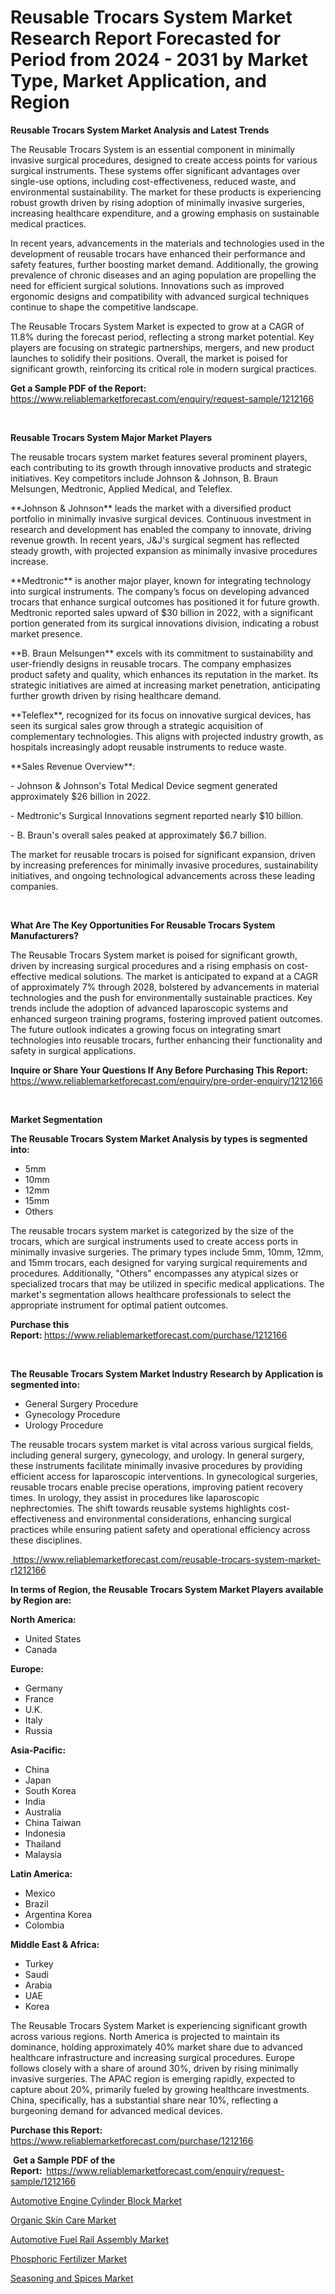 <p><h1>Reusable Trocars System Market Research Report Forecasted for Period from 2024 -  2031 by Market Type, Market Application, and Region</h1></p><p><strong>Reusable Trocars System Market Analysis and Latest Trends</strong></p>
<p><p>The Reusable Trocars System is an essential component in minimally invasive surgical procedures, designed to create access points for various surgical instruments. These systems offer significant advantages over single-use options, including cost-effectiveness, reduced waste, and environmental sustainability. The market for these products is experiencing robust growth driven by rising adoption of minimally invasive surgeries, increasing healthcare expenditure, and a growing emphasis on sustainable medical practices.</p><p>In recent years, advancements in the materials and technologies used in the development of reusable trocars have enhanced their performance and safety features, further boosting market demand. Additionally, the growing prevalence of chronic diseases and an aging population are propelling the need for efficient surgical solutions. Innovations such as improved ergonomic designs and compatibility with advanced surgical techniques continue to shape the competitive landscape.</p><p>The Reusable Trocars System Market is expected to grow at a CAGR of 11.8% during the forecast period, reflecting a strong market potential. Key players are focusing on strategic partnerships, mergers, and new product launches to solidify their positions. Overall, the market is poised for significant growth, reinforcing its critical role in modern surgical practices.</p></p>
<p><strong>Get a Sample PDF of the Report:&nbsp;</strong> <a href="https://www.reliablemarketforecast.com/enquiry/request-sample/1212166?utm_campaign=1110&utm_medium=2&utm_source=Github&utm_content=ia&utm_term=17122024&utm_id=reusable-trocars-system">https://www.reliablemarketforecast.com/enquiry/request-sample/1212166</a></p>
<p>&nbsp;</p>
<p><strong>Reusable Trocars System Major Market Players</strong></p>
<p><p>The reusable trocars system market features several prominent players, each contributing to its growth through innovative products and strategic initiatives. Key competitors include Johnson & Johnson, B. Braun Melsungen, Medtronic, Applied Medical, and Teleflex.</p><p>**Johnson & Johnson** leads the market with a diversified product portfolio in minimally invasive surgical devices. Continuous investment in research and development has enabled the company to innovate, driving revenue growth. In recent years, J&J's surgical segment has reflected steady growth, with projected expansion as minimally invasive procedures increase.</p><p>**Medtronic** is another major player, known for integrating technology into surgical instruments. The company’s focus on developing advanced trocars that enhance surgical outcomes has positioned it for future growth. Medtronic reported sales upward of $30 billion in 2022, with a significant portion generated from its surgical innovations division, indicating a robust market presence.</p><p>**B. Braun Melsungen** excels with its commitment to sustainability and user-friendly designs in reusable trocars. The company emphasizes product safety and quality, which enhances its reputation in the market. Its strategic initiatives are aimed at increasing market penetration, anticipating further growth driven by rising healthcare demand.</p><p>**Teleflex**, recognized for its focus on innovative surgical devices, has seen its surgical sales grow through a strategic acquisition of complementary technologies. This aligns with projected industry growth, as hospitals increasingly adopt reusable instruments to reduce waste.</p><p>**Sales Revenue Overview**: </p><p>- Johnson & Johnson's Total Medical Device segment generated approximately $26 billion in 2022.</p><p>- Medtronic's Surgical Innovations segment reported nearly $10 billion.</p><p>- B. Braun's overall sales peaked at approximately $6.7 billion.</p><p>The market for reusable trocars is poised for significant expansion, driven by increasing preferences for minimally invasive procedures, sustainability initiatives, and ongoing technological advancements across these leading companies.</p></p>
<p>&nbsp;</p>
<p><strong>What Are The Key Opportunities For Reusable Trocars System Manufacturers?</strong></p>
<p><p>The Reusable Trocars System market is poised for significant growth, driven by increasing surgical procedures and a rising emphasis on cost-effective medical solutions. The market is anticipated to expand at a CAGR of approximately 7% through 2028, bolstered by advancements in material technologies and the push for environmentally sustainable practices. Key trends include the adoption of advanced laparoscopic systems and enhanced surgeon training programs, fostering improved patient outcomes. The future outlook indicates a growing focus on integrating smart technologies into reusable trocars, further enhancing their functionality and safety in surgical applications.</p></p>
<p><strong>Inquire or Share Your Questions If Any Before Purchasing This Report:</strong> <a href="https://www.reliablemarketforecast.com/enquiry/pre-order-enquiry/1212166?utm_campaign=1110&utm_medium=2&utm_source=Github&utm_content=ia&utm_term=17122024&utm_id=reusable-trocars-system">https://www.reliablemarketforecast.com/enquiry/pre-order-enquiry/1212166</a></p>
<p>&nbsp;</p>
<p><strong>Market Segmentation</strong></p>
<p><strong>The Reusable Trocars System Market Analysis by types is segmented into:</strong></p>
<p><ul><li>5mm</li><li>10mm</li><li>12mm</li><li>15mm</li><li>Others</li></ul></p>
<p><p>The reusable trocars system market is categorized by the size of the trocars, which are surgical instruments used to create access ports in minimally invasive surgeries. The primary types include 5mm, 10mm, 12mm, and 15mm trocars, each designed for varying surgical requirements and procedures. Additionally, "Others" encompasses any atypical sizes or specialized trocars that may be utilized in specific medical applications. The market's segmentation allows healthcare professionals to select the appropriate instrument for optimal patient outcomes.</p></p>
<p><strong>Purchase this Report:&nbsp;</strong><a href="https://www.reliablemarketforecast.com/purchase/1212166?utm_campaign=1110&utm_medium=2&utm_source=Github&utm_content=ia&utm_term=17122024&utm_id=reusable-trocars-system">https://www.reliablemarketforecast.com/purchase/1212166</a></p>
<p>&nbsp;</p>
<p><strong>The Reusable Trocars System Market Industry Research by Application is segmented into:</strong></p>
<p><ul><li>General Surgery Procedure</li><li>Gynecology Procedure</li><li>Urology Procedure</li></ul></p>
<p><p>The reusable trocars system market is vital across various surgical fields, including general surgery, gynecology, and urology. In general surgery, these instruments facilitate minimally invasive procedures by providing efficient access for laparoscopic interventions. In gynecological surgeries, reusable trocars enable precise operations, improving patient recovery times. In urology, they assist in procedures like laparoscopic nephrectomies. The shift towards reusable systems highlights cost-effectiveness and environmental considerations, enhancing surgical practices while ensuring patient safety and operational efficiency across these disciplines.</p></p>
<p><a href="https://www.reliablemarketforecast.com/reusable-trocars-system-market-r1212166?utm_campaign=1110&utm_medium=2&utm_source=Github&utm_content=ia&utm_term=17122024&utm_id=reusable-trocars-system">&nbsp;https://www.reliablemarketforecast.com/reusable-trocars-system-market-r1212166</a></p>
<p><strong>In terms of Region, the Reusable Trocars System Market Players available by Region are:</strong></p>
<p>
    <p> <strong> North America: </strong>
        <ul>
            <li>United States</li>
            <li>Canada</li>
        </ul>
        </p> 
    <p> <strong> Europe: </strong>
        <ul>
            <li>Germany</li>
            <li>France</li>
            <li>U.K.</li>
            <li>Italy</li>
            <li>Russia</li>
        </ul>
        </p> 
    <p> <strong> Asia-Pacific: </strong>
        <ul>
            <li>China</li>
            <li>Japan</li>
            <li>South Korea</li>
            <li>India</li>
            <li>Australia</li>
            <li>China Taiwan</li>
            <li>Indonesia</li>
            <li>Thailand</li>
            <li>Malaysia</li>
        </ul>
        </p> 
    <p> <strong> Latin America: </strong>
        <ul>
            <li>Mexico</li>
            <li>Brazil</li>
            <li>Argentina Korea</li>
            <li>Colombia</li>
        </ul>
        </p> 
    <p> <strong> Middle East & Africa: </strong>
        <ul>
            <li>Turkey</li>
            <li>Saudi</li>
            <li>Arabia</li>
            <li>UAE</li>
            <li>Korea</li>
        </ul>
    </p>
    </p>
<p><p>The Reusable Trocars System Market is experiencing significant growth across various regions. North America is projected to maintain its dominance, holding approximately 40% market share due to advanced healthcare infrastructure and increasing surgical procedures. Europe follows closely with a share of around 30%, driven by rising minimally invasive surgeries. The APAC region is emerging rapidly, expected to capture about 20%, primarily fueled by growing healthcare investments. China, specifically, has a substantial share near 10%, reflecting a burgeoning demand for advanced medical devices.</p></p>
<p><strong>Purchase this Report: </strong><a href="https://www.reliablemarketforecast.com/purchase/1212166?utm_campaign=1110&utm_medium=2&utm_source=Github&utm_content=ia&utm_term=17122024&utm_id=reusable-trocars-system">https://www.reliablemarketforecast.com/purchase/1212166</a></p>
<p>&nbsp;<strong>Get a Sample PDF of the Report:&nbsp;&nbsp;</strong><a href="https://www.reliablemarketforecast.com/enquiry/request-sample/1212166?utm_campaign=1110&utm_medium=2&utm_source=Github&utm_content=ia&utm_term=17122024&utm_id=reusable-trocars-system">https://www.reliablemarketforecast.com/enquiry/request-sample/1212166</a></p>
<p><strong></strong></p>
<p><p><a href="https://www.linkedin.com/pulse/a-mkt-nova-vc8zf?utm_campaign=1110&utm_medium=2&utm_source=Github&utm_content=ia&utm_term=17122024&utm_id=reusable-trocars-system">Automotive Engine Cylinder Block Market</a></p><p><a href="https://www.linkedin.com/pulse/f-my-mkt-intel-xkfif?utm_campaign=1110&utm_medium=2&utm_source=Github&utm_content=ia&utm_term=17122024&utm_id=reusable-trocars-system">Organic Skin Care Market</a></p><p><a href="https://www.linkedin.com/pulse/a-mkt-nova-vc8zf?utm_campaign=1110&utm_medium=2&utm_source=Github&utm_content=ia&utm_term=17122024&utm_id=reusable-trocars-system">Automotive Fuel Rail Assembly Market</a></p><p><a href="https://www.linkedin.com/pulse/projected-growth-phosphoric-fertilizer-market-93-cagr-from-we60e?utm_campaign=1110&utm_medium=2&utm_source=Github&utm_content=ia&utm_term=17122024&utm_id=reusable-trocars-system">Phosphoric Fertilizer Market</a></p><p><a href="https://www.linkedin.com/pulse/seasoning-spices-market-predictions-taking-consideration-z1gce?utm_campaign=1110&utm_medium=2&utm_source=Github&utm_content=ia&utm_term=17122024&utm_id=reusable-trocars-system">Seasoning and Spices Market</a></p></p>